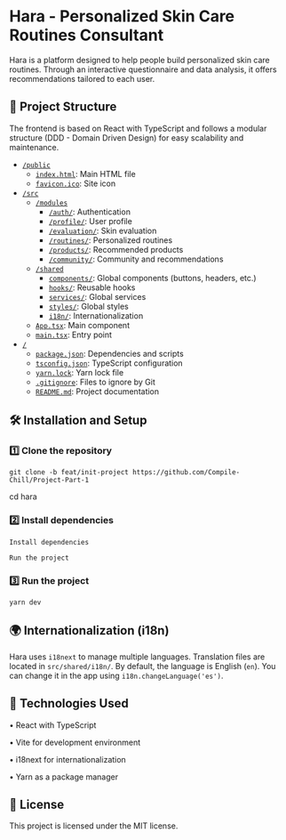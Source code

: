 # Hara - Personalized Skin Care Routines Consultant 

Hara is a platform designed to help people build personalized skin care routines. Through an interactive questionnaire and data analysis, it offers recommendations tailored to each user.

## 📂 Project Structure

The frontend is based on React with TypeScript and follows a modular structure (DDD - Domain Driven Design) for easy scalability and maintenance.

- [`/public`](#public)
  - [`index.html`](#indexhtml): Main HTML file
  - [`favicon.ico`](#faviconico): Site icon
- [`/src`](#src)
  - [`/modules`](#modules)
    - [`/auth/`](#auth): Authentication
    - [`/profile/`](#profile): User profile
    - [`/evaluation/`](#evaluation): Skin evaluation
    - [`/routines/`](#routines): Personalized routines
    - [`/products/`](#products): Recommended products
    - [`/community/`](#community): Community and recommendations
  - [`/shared`](#shared)
    - [`components/`](#components): Global components (buttons, headers, etc.)
    - [`hooks/`](#hooks): Reusable hooks
    - [`services/`](#services): Global services
    - [`styles/`](#styles): Global styles
    - [`i18n/`](#i18n): Internationalization
  - [`App.tsx`](#apptsx): Main component
  - [`main.tsx`](#maintsx): Entry point
- [`/`](#root)
  - [`package.json`](#packagejson): Dependencies and scripts
  - [`tsconfig.json`](#tsconfigjson): TypeScript configuration
  - [`yarn.lock`](#yarnlock): Yarn lock file
  - [`.gitignore`](#gitignore): Files to ignore by Git
  - [`README.md`](#readmemd): Project documentation


## 🛠️ Installation and Setup

### 1️⃣ Clone the repository

```git clone -b feat/init-project https://github.com/Compile-Chill/Project-Part-1```

cd hara

### 2️⃣ Install dependencies

``` Install dependencies ```

``` Run the project ```

### 3️⃣ Run the project

```yarn dev```

## 🌍 Internationalization (i18n)

Hara uses ```i18next``` to manage multiple languages. Translation files are located in ```src/shared/i18n/```. By default, the language is English (```en```). You can change it in the app using ```i18n.changeLanguage('es')```.


## 📌 Technologies Used

• React with TypeScript

• Vite for development environment

• i18next for internationalization

• Yarn as a package manager

## 📜 License

This project is licensed under the MIT license.




